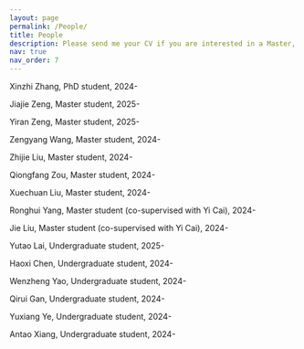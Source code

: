 ```yaml
---
layout: page
permalink: /People/
title: People
description: Please send me your CV if you are interested in a Master, PhD or Research Assistant position in my group. 
nav: true
nav_order: 7
---
```

Xinzhi Zhang, PhD student, 2024-

Jiajie Zeng, Master student, 2025-

Yiran Zeng, Master student, 2025-

Zengyang Wang, Master student, 2024-

Zhijie Liu, Master student, 2024-

Qiongfang Zou, Master student, 2024-

Xuechuan Liu, Master student, 2024-

Ronghui Yang, Master student (co-supervised with Yi Cai), 2024-

Jie Liu, Master student (co-supervised with Yi Cai), 2024-

Yutao Lai, Undergraduate student, 2025-

Haoxi Chen, Undergraduate student, 2024-

Wenzheng Yao, Undergraduate student, 2024-

Qirui Gan, Undergraduate student, 2024-

Yuxiang Ye, Undergraduate student, 2024-

Antao Xiang, Undergraduate student, 2024-





